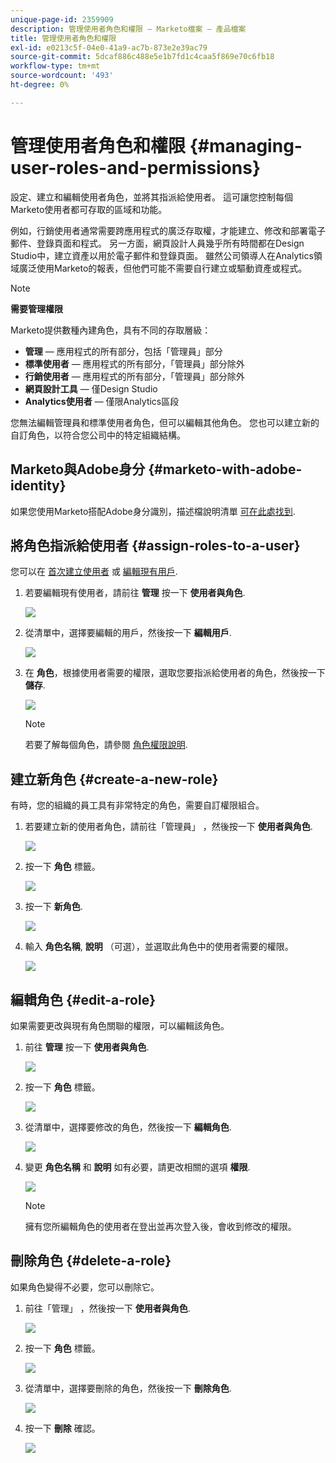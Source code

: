 ```yaml
---
unique-page-id: 2359909
description: 管理使用者角色和權限 — Marketo檔案 — 產品檔案
title: 管理使用者角色和權限
exl-id: e0213c5f-04e0-41a9-ac7b-873e2e39ac79
source-git-commit: 5dcaf886c488e5e1b7fd1c4caa5f869e70c6fb18
workflow-type: tm+mt
source-wordcount: '493'
ht-degree: 0%

---
```


# 管理使用者角色和權限 {#managing-user-roles-and-permissions}

設定、建立和編輯使用者角色，並將其指派給使用者。 這可讓您控制每個Marketo使用者都可存取的區域和功能。

例如，行銷使用者通常需要跨應用程式的廣泛存取權，才能建立、修改和部署電子郵件、登錄頁面和程式。 另一方面，網頁設計人員幾乎所有時間都在Design Studio中，建立資產以用於電子郵件和登錄頁面。 雖然公司領導人在Analytics領域廣泛使用Marketo的報表，但他們可能不需要自行建立或驅動資產或程式。

>[!NOTE]
>
>**需要管理權限**

Marketo提供數種內建角色，具有不同的存取層級：

* **管理**  — 應用程式的所有部分，包括「管理員」部分
* **標準使用者**  — 應用程式的所有部分，「管理員」部分除外
* **行銷使用者**  — 應用程式的所有部分，「管理員」部分除外
* **網頁設計工具**  — 僅Design Studio
* **Analytics使用者**  — 僅限Analytics區段

您無法編輯管理員和標準使用者角色，但可以編輯其他角色。 您也可以建立新的自訂角色，以符合您公司中的特定組織結構。

## Marketo與Adobe身分 {#marketo-with-adobe-identity}

如果您使用Marketo搭配Adobe身分識別，描述檔說明清單 [可在此處找到](/help/marketo/product-docs/administration/marketo-with-adobe-identity/adobe-identity-management-overview.md#profile-levels).

## 將角色指派給使用者 {#assign-roles-to-a-user}

您可以在 [首次建立使用者](/help/marketo/product-docs/administration/users-and-roles/create-delete-edit-and-change-a-user-role.md) 或 [編輯現有用戶](/help/marketo/product-docs/administration/users-and-roles/managing-marketo-users.md).

1. 若要編輯現有使用者，請前往 **管理** 按一下 **使用者與角色**.

   ![](assets/image2014-9-9-18-3a7-3a32.png)

1. 從清單中，選擇要編輯的用戶，然後按一下 **編輯用戶**.

   ![](assets/image2014-9-9-18-3a7-3a42.png)

1. 在 **角色**，根據使用者需要的權限，選取您要指派給使用者的角色，然後按一下 **儲存**.

   ![](assets/image2014-9-9-18-3a7-3a57.png)

   >[!NOTE]
   >
   >若要了解每個角色，請參閱  [角色權限說明](/help/marketo/product-docs/administration/users-and-roles/managing-user-roles-and-permissions/descriptions-of-role-permissions.md).

## 建立新角色 {#create-a-new-role}

有時，您的組織的員工具有非常特定的角色，需要自訂權限組合。

1. 若要建立新的使用者角色，請前往「管理員」 ，然後按一下 **使用者與角色**.

   ![](assets/image2014-9-9-18-3a8-3a12.png)

1. 按一下 **角色** 標籤。

   ![](assets/image2014-9-9-18-3a8-3a22.png)

1. 按一下 **新角色**.

   ![](assets/image2014-9-9-18-3a8-3a38.png)

1. 輸入 **角色名稱**, **說明** （可選），並選取此角色中的使用者需要的權限。

   ![](assets/image2014-9-9-18-3a9-3a3.png)

## 編輯角色 {#edit-a-role}

如果需要更改與現有角色關聯的權限，可以編輯該角色。

1. 前往 **管理** 按一下 **使用者與角色**.

   ![](assets/image2014-9-9-18-3a9-3a15.png)

1. 按一下 **角色** 標籤。

   ![](assets/image2014-9-9-18-3a9-3a26.png)

1. 從清單中，選擇要修改的角色，然後按一下 **編輯角色**.

   ![](assets/image2014-9-9-18-3a9-3a40.png)

1. 變更 **角色名稱** 和 **說明** 如有必要，請更改相關的選項 **權限**.

   ![](assets/image2014-9-9-18-3a10-3a3.png)

   >[!NOTE]
   >
   >擁有您所編輯角色的使用者在登出並再次登入後，會收到修改的權限。

## 刪除角色 {#delete-a-role}

如果角色變得不必要，您可以刪除它。

1. 前往「管理」 ，然後按一下 **使用者與角色**.

   ![](assets/image2014-9-9-18-3a10-3a15.png)

1. 按一下 **角色** 標籤。

   ![](assets/image2014-9-9-18-3a10-3a27.png)

1. 從清單中，選擇要刪除的角色，然後按一下 **刪除角色**.

   ![](assets/image2014-9-9-18-3a10-3a39.png)

1. 按一下 **刪除** 確認。

   ![](assets/image2014-9-9-18-3a10-3a50.png)
